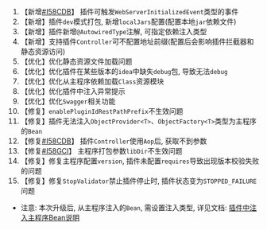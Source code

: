 1.  【新增[#I58CDB]([#I58CDB](https://gitee.com/starblues/springboot-plugin-framework-parent/issues/I58CDB))】 插件可触发`WebServerInitializedEvent`类型的事件
2.  【新增】插件`dev`模式打包, 新增`localJars`配置(配置本地`jar`依赖文件)
3.  【新增】插件新增`@AutowiredType`注解, 可指定依赖注入类型
4.  【新增】支持插件`Controller`可不配置地址前缀(配置后会影响插件拦截器和静态资源访问)
5.  【优化】优化静态资源文件加载问题
6.  【优化】优化插件在某些版本的`idea`中缺失`debug`包, 导致无法`debug`
7.  【优化】优化从主程序依赖加载`Class`资源模块
8.  【优化】优化插件中注入异常提示
9.  【优化】优化`Swagger`相关功能
10. 【修复】`enablePluginIdRestPathPrefix`不生效问题
11. 【修复】插件无法注入`ObjectProvider<T>`、`ObjectFactory<T>`类型为主程序的`Bean`
12. 【修复[#I58CDB](https://gitee.com/starblues/springboot-plugin-framework-parent/issues/I58CDB)】 插件`Controller`使用`Aop`后, 获取不到参数
13. 【修复[#I58GCI](https://gitee.com/starblues/springboot-plugin-framework-parent/issues/I58GCI)】 主程序打包参数`libDir`不生效问题
14. 【修复】修复主程序配置`version`, 插件未配置`requires`导致出现版本校验失败的问题
15. 【修复】修复`StopValidator`禁止插件停止时, 插件状态变为`STOPPED_FAILURE`问题


- 注意: 本次升级后, 从主程序注入的`Bean`, 需设置注入类型, 详见文档: [插件中注入主程序Bean说明](https://www.yuque.com/starblues/spring-brick-3.0.0/vot8gg)